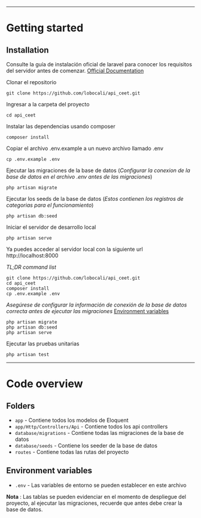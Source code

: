 ----------

# Getting started

## Installation

Consulte la guía de instalación oficial de laravel para conocer los requisitos del servidor antes de comenzar. [Official Documentation](https://laravel.com/docs/9.x/installation)

Clonar el repositorio

    git clone https://github.com/lobocali/api_ceet.git

Ingresar a la carpeta del proyecto

    cd api_ceet

Instalar las dependencias usando composer

    composer install

Copiar el archivo .env.example  a un nuevo archivo llamado .env

    cp .env.example .env

Ejecutar las migraciones de la base de datos (*Configurar la conexion de la base de datos en el archivo .env antes de las migraciones*)

    php artisan migrate

Ejecutar los seeds de la base de datos (*Estos contienen los registros de categorias para el funcionamiento*)

    php artisan db:seed
    
Iniciar el servidor de desarrollo local

    php artisan serve

Ya puedes acceder al servidor local con la siguiente url http://localhost:8000

*TL;DR command list*

    git clone https://github.com/lobocali/api_ceet.git
    cd api_ceet
    composer install
    cp .env.example .env
    
*Asegúrese de configurar la información de conexión de la base de datos correcta antes de ejecutar las migraciones* [Environment variables](#environment-variables)

    php artisan migrate
    php artisan db:seed
    php artisan serve

Ejecutar las pruebas unitarias

    php artisan test
----------


# Code overview

## Folders

- `app` - Contiene todos los modelos de  Eloquent
- `app/Http/Controllers/Api` - Contiene todos los api controllers
- `database/migrations` - Contiene todas las migraciones de la base de datos
- `database/seeds` - Contiene los seeder de la base de datos
- `routes` - Contiene todas las rutas del proyecto

## Environment variables

- `.env` - Las variables de entorno se pueden establecer en este archivo

**Nota** : Las tablas se pueden evidenciar en el momento de despliegue del proyecto, al ejecutar las migraciones, recuerde que antes debe crear la base de datos.